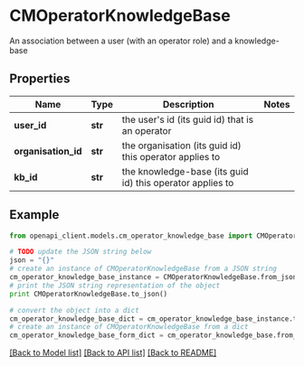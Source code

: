 # CMOperatorKnowledgeBase

An association between a user (with an operator role) and a knowledge-base

## Properties
Name | Type | Description | Notes
------------ | ------------- | ------------- | -------------
**user_id** | **str** | the user&#39;s id (its guid id) that is an operator | 
**organisation_id** | **str** | the organisation (its guid id) this operator applies to | 
**kb_id** | **str** | the knowledge-base (its guid id) this operator applies to | 

## Example

```python
from openapi_client.models.cm_operator_knowledge_base import CMOperatorKnowledgeBase

# TODO update the JSON string below
json = "{}"
# create an instance of CMOperatorKnowledgeBase from a JSON string
cm_operator_knowledge_base_instance = CMOperatorKnowledgeBase.from_json(json)
# print the JSON string representation of the object
print CMOperatorKnowledgeBase.to_json()

# convert the object into a dict
cm_operator_knowledge_base_dict = cm_operator_knowledge_base_instance.to_dict()
# create an instance of CMOperatorKnowledgeBase from a dict
cm_operator_knowledge_base_form_dict = cm_operator_knowledge_base.from_dict(cm_operator_knowledge_base_dict)
```
[[Back to Model list]](../README.md#documentation-for-models) [[Back to API list]](../README.md#documentation-for-api-endpoints) [[Back to README]](../README.md)


